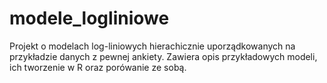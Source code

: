 # modele_logliniowe
Projekt o modelach log-liniowych hierachicznie uporządkowanych na przykładzie danych z pewnej ankiety. Zawiera opis przykładowych modeli, ich tworzenie w R oraz porówanie ze sobą.
